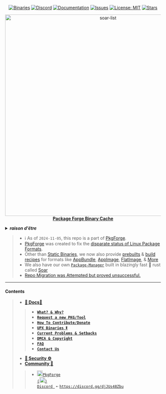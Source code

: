 <div align="center">

[discord-shield]: https://img.shields.io/discord/1313385177703256064?logo=%235865F2&label=Discord
[discord-url]: https://discord.gg/djJUs48Zbu
[stars-shield]: https://img.shields.io/github/stars/Azathothas/Toolpacks.svg
[stars-url]: https://github.com/Azathothas/Toolpacks/stargazers
[issues-shield]: https://img.shields.io/github/issues/Azathothas/Toolpacks.svg
[issues-url]: https://github.com/Azathothas/Toolpacks/issues
[license-shield]: https://img.shields.io/github/license/Azathothas/Toolpacks.svg
[license-url]: https://github.com/Azathothas/Toolpacks/blob/main/LICENSE
[doc-shield]: https://img.shields.io/badge/docs.pkgforge.dev-blue
[doc-url]: https://docs.pkgforge.dev/orgs/pkgforge-core/projects/toolpacks-bincache

<a href="https://github.com/Azathothas/Toolpacks/tree/main/.github/scripts"><img src="https://img.shields.io/badge/Binaries-(2448)+(2518)-blue?labelColor=orange&style=flat&link=https://github.com/Azathothas/Toolpacks/tree/main/.github/scripts" alt="Binaries" /></a>
[![Discord][discord-shield]][discord-url]
[![Documentation][doc-shield]][doc-url]
[![Issues][issues-shield]][issues-url]
[![License: MIT][license-shield]][license-url]
[![Stars][stars-shield]][stars-url]
</div>

<p align="center">
    <!-- <a href="https://github.com/pkgforge/soar">
        <img src="https://github.com/user-attachments/assets/220ce7b3-55b3-496e-b3b8-2556123193a2" width="100">
    </a><br> -->
    <a href="https://github.com/pkgforge/soar">
        <img src="https://bin.pkgforge.dev/list.gif?tmp.vsu1Ee29ZO=tmp.V3Wpg1TGzq" alt="soar-list" width="650">
    </a><br> 
    <b><strong> <a href="https://docs.pkgforge.dev/orgs/pkgforge-core/projects/toolpacks-bincache">Package Forge Binary Cache</a></code></strong></b>
    <br>
</p>

<!-- Crude Attempt at Humor -->
<details>
  <summary><b><i>raison d'être</i></b></summary>
  <a href="https://www.reddit.com/r/github/comments/1at9br4/i_am_new_to_github_and_i_have_lots_to_say/" target="_blank">
    <img src="https://github.com/user-attachments/assets/c8b22bea-a88d-48f8-b4d2-61284320d87f" alt="Inspiration Image">
  </a>
  <a href="https://github.com/sherlock-project/sherlock/issues/2011" target="_blank">
    <img src="https://github.com/user-attachments/assets/5a08ecaa-a412-4eaf-a9e8-1214455a6368" alt="Inspiration Image">
  </a>    
</details>

> - ℹ️ As of `2024-11-05`, this repo is a part of [PkgForge](https://github.com/pkgforge).
> - [PkgForge](https://github.com/pkgforge) was created to fix the [disparate status of Linux Package Formats](https://www.linux-magazine.com/Online/Features/The-Status-of-Universal-Package-Systems).
> - Other than [Static Binaries](https://github.com/Azathothas/Toolpacks), we now also provide [prebuilts](https://github.com/pkgforge/pkgcache) & [build recipes](https://github.com/pkgforge/soarpkgs) for formats like [AppBundle](https://docs.pkgforge.dev/formats/packages/appbundle), [AppImage](https://docs.pkgforge.dev/formats/packages/appimage), [FlatImage](https://docs.pkgforge.dev/formats/packages/flatimage), & [More](https://docs.pkgforge.dev/formats/packages)<br>
> - We also have our own [`Package-Manager`](https://github.com/pkgforge/soar) built in blazingly fast 🦀 rust called [Soar](https://github.com/pkgforge/soar)
> - [Repo Migration was Attempted but proved unsuccessful.](https://github.com/pkgforge/bincache/issues/1)
---
#### Contents
> - [**📖 Docs📖**](https://docs.pkgforge.dev/orgs/pkgforge-core/projects/toolpacks-bincache)
> > - [**`What? & Why?`**](https://docs.pkgforge.dev/orgs/pkgforge-core/projects/toolpacks-bincache/faq#history-and-lore)
> > - [**`Request a new PKG/Tool`**](https://docs.pkgforge.dev/orgs/pkgforge-core/projects/toolpacks-bincache/package-request)
> > - [**`How To Contribute/Donate`**](https://docs.pkgforge.dev/orgs/pkgforge-core/projects/toolpacks-bincache/contribution)
> > - [**`UPX Binaries ⏬`**](https://docs.pkgforge.dev/orgs/pkgforge-core/projects/toolpacks-bincache/faq#upx)
> > - [**`Current Problems & Setbacks`**](https://github.com/Azathothas/Toolpacks/issues?q=is%3Aissue+is%3Aopen+label%3AInfra)
> > - [**`DMCA & Copyright`**](https://docs.pkgforge.dev/orgs/pkgforge-core/projects/toolpacks-bincache/dmca-or-copyright-cease-and-desist)
> > - [**`FAQ`**](https://docs.pkgforge.dev/orgs/pkgforge-core/projects/toolpacks-bincache/faq)
> > - [**`Contact Us`**](https://docs.pkgforge.dev/contact/chat)
> - [**🚧 Security ⚙️**](https://docs.pkgforge.dev/repositories/pkgforge-edge/security)
> - [**Community 💬**](https://docs.pkgforge.dev/contact/chat)
> > - <a href="https://discord.gg/djJUs48Zbu"><img src="https://github.com/user-attachments/assets/5a336d72-6342-4ca5-87a4-aa8a35277e2f" width="18" height="18"><code>PkgForge (<img src="https://github.com/user-attachments/assets/a08a20e6-1795-4ee6-87e6-12a8ab2a7da6" width="18" height="18">) Discord </code></a> `➼` [`https://discord.gg/djJUs48Zbu`](https://discord.gg/djJUs48Zbu)
